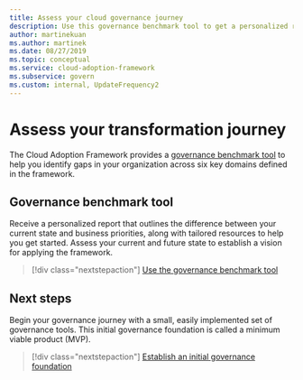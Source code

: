 ```yaml
---
title: Assess your cloud governance journey
description: Use this governance benchmark tool to get a personalized report and tailored resources for your organization to get started with cloud governance.
author: martinekuan
ms.author: martinek
ms.date: 08/27/2019
ms.topic: conceptual
ms.service: cloud-adoption-framework
ms.subservice: govern
ms.custom: internal, UpdateFrequency2
---
```


# Assess your transformation journey

The Cloud Adoption Framework provides a [governance benchmark tool](/assessments/b1891add-7646-4d60-a875-32a4ab26327e) to help you identify gaps in your organization across six key domains defined in the framework.

## Governance benchmark tool

Receive a personalized report that outlines the difference between your current state and business priorities, along with tailored resources to help you get started. Assess your current and future state to establish a vision for applying the framework.

> [!div class="nextstepaction"]
> [Use the governance benchmark tool](/assessments/b1891add-7646-4d60-a875-32a4ab26327e)

## Next steps

Begin your governance journey with a small, easily implemented set of governance tools. This initial governance foundation is called a minimum viable product (MVP).

> [!div class="nextstepaction"]
> [Establish an initial governance foundation](./initial-foundation.md)
